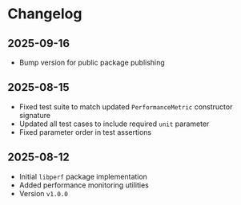 # Changelog

## 2025-09-16

- Bump version for public package publishing

## 2025-08-15

- Fixed test suite to match updated `PerformanceMetric` constructor signature
- Updated all test cases to include required `unit` parameter
- Fixed parameter order in test assertions

## 2025-08-12

- Initial `libperf` package implementation
- Added performance monitoring utilities
- Version `v1.0.0`
